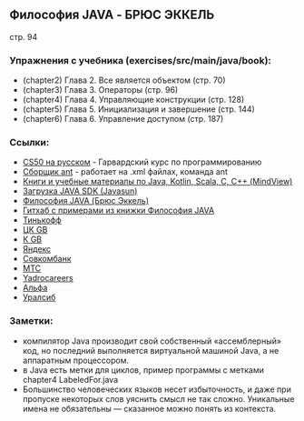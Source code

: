 ## Философия JAVA - БРЮС ЭККЕЛЬ
стр. 94

### Упражнения с учебника (exercises/src/main/java/book):
- (chapter2) Глава 2. Все является объектом (стр. 70)
- (chapter3) Глава 3. Операторы (стр. 96)
- (chapter4) Глава 4. Управляющие конструкции (стр. 128)
- (chapter5) Глава 5. Инициализация и завершение (стр. 144)
- (chapter6) Глава 6. Управление доступом (стр. 187)

### Ссылки:
- [CS50 на русском](https://www.youtube.com/playlist?list=PLawfWYMUziZqyUL5QDLVbe3j5BKWj42E5) - Гарвардский курс по программированию
- [Сборщик ant](https://ant.apache.org/) - работает на .xml файлах, команда ant
- [Книги и учебные материалы по Java, Kotlin, Scala, C, C++ (МindView)](https://www.mindviewllc.com/)
- [Загрузка JAVA SDK (Javasun)](https://www.oracle.com/java/technologies/downloads/)
- [Философия JAVA (Брюс Эккель)](https://drive.google.com/file/d/1mQzuKSg5fvzxFiRR5-Eg1zKa-tWZauaw/view?usp=sharing)
- [Гитхаб с примерами из книжки Философия JAVA](https://github.com/BruceEckel/TIJ4-code/tree/master)
- [Тинькофф](https://www.tinkoff.ru/career/it/about/?utm_source=telegram&utm_medium=ntv.fix&utm_campaign=career.it_about.partners&utm_term=progeri&erid=2Vtzqw3ymyg)
- [ЦК GB](https://geekbrainspro.notion.site/f759f9d0db884b97ba7b3555309c4976)
- [К GB](https://gb.ru/career)
- [Яндекс](https://crowd.yandex.ru/back_office/lid_razrab)
- [Совкомбанк](https://t.me/SovcomStudents)
- [МТС](https://job.mts.ru/internship)
- [Yadro](https://t.me/YadroEventBot)[careers](https://careers.yadro.com/)
- [Альфа](https://t.me/alfastudents)
- [Уралсиб](https://t.me/students_uralsib)

### Заметки:
- компилятор Javа производит свой собственный «ассемблерный» код, но последний выполняется виртуальной машиной Java, а не аппаратным процессором.
- в Java есть метки для циклов, пример программы с метками chapter4 LabeledFor.java
- Большинство человеческих языков несет избыточность, и даже при пропуске некоторых слов уяснить смысл не так сложно. Уникальные имена не обязательны — сказанное можно понять из контекста.